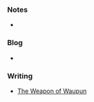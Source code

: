 ### Notes
- []()

### Blog
 - []()

### Writing
- [The Weapon of Waupun](writing/The%20Weapon%20of%20Waupun.md)